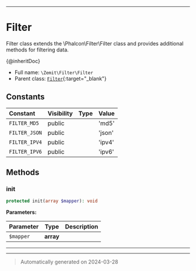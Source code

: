 ***

# Filter

Filter class extends the \Phalcon\Filter\Filter class and provides additional methods for filtering data.

{@inheritDoc}

* Full name: `\Zemit\Filter\Filter`
* Parent class: [`Filter`](https://docs.phalcon.io/latest/api/){:target="_blank"}


## Constants

| Constant | Visibility | Type | Value |
|:---------|:-----------|:-----|:------|
|`FILTER_MD5`|public| |'md5'|
|`FILTER_JSON`|public| |'json'|
|`FILTER_IPV4`|public| |'ipv4'|
|`FILTER_IPV6`|public| |'ipv6'|


## Methods


### init



```php
protected init(array $mapper): void
```








**Parameters:**

| Parameter | Type | Description |
|-----------|------|-------------|
| `$mapper` | **array** |  |





***


***
> Automatically generated on 2024-03-28
